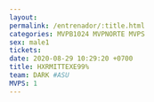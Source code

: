 ```yaml
---
layout: 
permalink: /entrenador/:title.html
categories: MVPB1024 MVPNORTE MVPS
sex: male1
tickets: 
date: 2020-08-29 10:29:20 +0700
title: HXRMITTEXE99%
team: DARK #ASU
MVPS: 1
---
```


